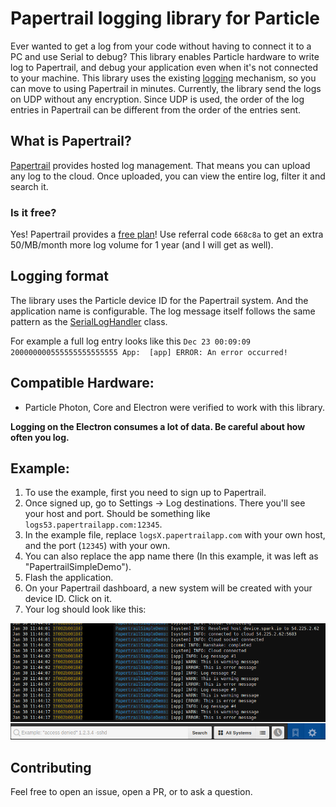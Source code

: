 # Papertrail logging library for Particle

Ever wanted to get a log from your code without having to connect it to a PC and use Serial to debug?
This library enables Particle hardware to write log to Papertrail, and debug your application even
when it's not connected to your machine.
This library uses the existing [logging](https://docs.particle.io/reference/firmware/photon/#logging)
mechanism, so you can move to using Papertrail in minutes.
Currently, the library send the logs on UDP without any encryption. Since UDP is used, the order of the log entries in Papertrail can be different from the order of the entries sent.

## What is Papertrail?

[Papertrail](https://papertrailapp.com/) provides hosted log management. That means you can upload
any log to the cloud. Once uploaded, you can view the entire log, filter it and search it.

### Is it free?

Yes! Papertrail provides a [free plan](https://papertrailapp.com/signup?plan=free)! Use referral code `668c8a` to get an extra 50/MB/month more log volume for 1 year (and I will get as well).

## Logging format

The library uses the Particle device ID for the Papertrail system. And the application name is configurable. The log message itself follows the same pattern as the [SerialLogHandler](https://docs.particle.io/reference/firmware/photon/#logging) class.

For example a full log entry looks like this `Dec 23 00:09:09 200000000555555555555555 App:  [app] ERROR: An error occurred!`

## Compatible Hardware:

* Particle Photon, Core and Electron were verified to work with this library.

**Logging on the Electron consumes a lot of data. Be careful about how often you log.**

## Example:

1. To use the example, first you need to sign up to Papertrail.
2. Once signed up, go to Settings -> Log destinations. There you'll see your host and port. Should be something like `logs53.papertrailapp.com:12345`.
3. In the example file, replace `logsX.papertrailapp.com` with your own host, and the port (`12345`) with your own.
4. You can also replace the app name there (In this example, it was left as "PapertrailSimpleDemo").
5. Flash the application.
6. On your Papertrail dashboard, a new system will be created with your device ID. Click on it.
7. Your log should look like this:

![Simple log output](docs/simple_log.png)

## Contributing

Feel free to open an issue, open a PR, or to ask a question.
